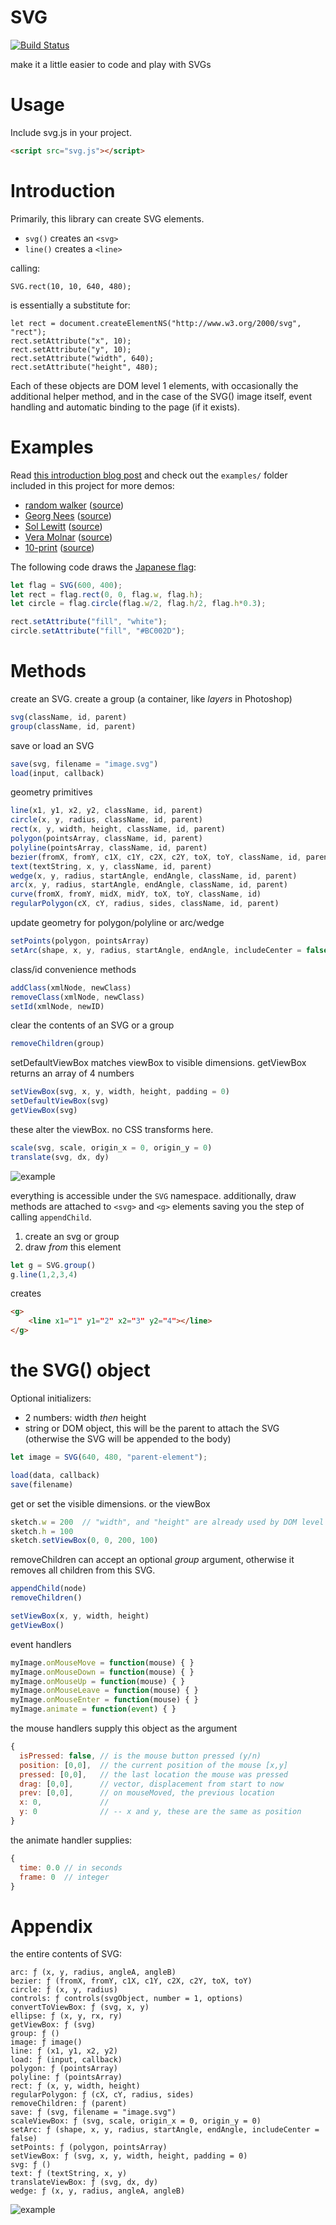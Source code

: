 # SVG

[![Build Status](https://travis-ci.org/robbykraft/SVG.svg?branch=master)](https://travis-ci.org/robbykraft/SVG)

make it a little easier to code and play with SVGs

# Usage

Include svg.js in your project.

```html
<script src="svg.js"></script>
```

# Introduction

Primarily, this library can create SVG elements.

* `svg()` creates an `<svg>` 
* `line()` creates a `<line>`

calling:

```
SVG.rect(10, 10, 640, 480);
```

is essentially a substitute for:

```
let rect = document.createElementNS("http://www.w3.org/2000/svg", "rect");
rect.setAttribute("x", 10);
rect.setAttribute("y", 10);
rect.setAttribute("width", 640);
rect.setAttribute("height", 480);
```

Each of these objects are DOM level 1 elements, with occasionally the additional helper method, and in the case of the SVG() image itself, event handling and automatic binding to the page (if it exists).

# Examples

Read [this introduction blog post](https://blog.rabbitear.org/2018/12/29/svg/) and check out the `examples/` folder included in this project for more demos:

* [random walker](https://robbykraft.github.io/SVG/examples/random-walker.html) ([source](https://github.com/robbykraft/SVG/blob/master/examples/random-walker.html))
* [Georg Nees](https://robbykraft.github.io/SVG/examples/georg-nees.html) ([source](https://github.com/robbykraft/SVG/blob/master/examples/georg-nees.html))
* [Sol Lewitt](https://robbykraft.github.io/SVG/examples/sol-lewitt.html) ([source](https://github.com/robbykraft/SVG/blob/master/examples/sol-lewitt.html))
* [Vera Molnar](https://robbykraft.github.io/SVG/examples/vera-molnar.html) ([source](https://github.com/robbykraft/SVG/blob/master/examples/vera-molnar.html))
* [10-print](https://robbykraft.github.io/SVG/examples/ten-print.html) ([source](https://github.com/robbykraft/SVG/blob/master/examples/ten-print.html))

The following code draws the [Japanese flag](https://robbykraft.github.io/SVG/examples/japanese-flag.html):

```javascript
let flag = SVG(600, 400);
let rect = flag.rect(0, 0, flag.w, flag.h);
let circle = flag.circle(flag.w/2, flag.h/2, flag.h*0.3);

rect.setAttribute("fill", "white");
circle.setAttribute("fill", "#BC002D");
```

# Methods

create an SVG. create a group (a container, like *layers* in Photoshop)

```javascript
svg(className, id, parent)
group(className, id, parent)
```

save or load an SVG

```javascript
save(svg, filename = "image.svg")
load(input, callback)
```

geometry primitives

```javascript
line(x1, y1, x2, y2, className, id, parent)
circle(x, y, radius, className, id, parent)
rect(x, y, width, height, className, id, parent)
polygon(pointsArray, className, id, parent)
polyline(pointsArray, className, id, parent)
bezier(fromX, fromY, c1X, c1Y, c2X, c2Y, toX, toY, className, id, parent)
text(textString, x, y, className, id, parent)
wedge(x, y, radius, startAngle, endAngle, className, id, parent)
arc(x, y, radius, startAngle, endAngle, className, id, parent)
curve(fromX, fromY, midX, midY, toX, toY, className, id)
regularPolygon(cX, cY, radius, sides, className, id, parent)
```

update geometry for polygon/polyline or arc/wedge

```javascript
setPoints(polygon, pointsArray)
setArc(shape, x, y, radius, startAngle, endAngle, includeCenter = false)
```

class/id convenience methods

```javascript
addClass(xmlNode, newClass)
removeClass(xmlNode, newClass)
setId(xmlNode, newID)
```

clear the contents of an SVG or a group

```javascript
removeChildren(group)
```

setDefaultViewBox matches viewBox to visible dimensions. getViewBox returns an array of 4 numbers

```javascript
setViewBox(svg, x, y, width, height, padding = 0)
setDefaultViewBox(svg)
getViewBox(svg)
```

these alter the viewBox. no CSS transforms here.

```javascript
scale(svg, scale, origin_x = 0, origin_y = 0)
translate(svg, dx, dy)
```

![example](https://robbykraft.github.io/SVG/examples/vera.svg)

everything is accessible under the `SVG` namespace. additionally, draw methods are attached to `<svg>` and `<g>` elements saving you the step of calling `appendChild`.

1. create an svg or group
2. draw *from* this element

```javascript
let g = SVG.group()
g.line(1,2,3,4)
```

creates

```html
<g>
    ​<line x1=​"1" y1=​"2" x2=​"3" y2=​"4">​</line>​
</g>​
```

# the SVG() object

Optional initializers:

* 2 numbers: width *then* height
* string or DOM object, this will be the parent to attach the SVG (otherwise the SVG will be appended to the body)

```javascript
let image = SVG(640, 480, "parent-element");
```

```javascript
load(data, callback)
save(filename)
```

get or set the visible dimensions. or the viewBox

```javascript
sketch.w = 200  // "width", and "height" are already used by DOM level 1
sketch.h = 100
sketch.setViewBox(0, 0, 200, 100)
```

removeChildren can accept an optional *group* argument, otherwise it removes all children from this SVG.

```javascript
appendChild(node)
removeChildren()
```

```javascript
setViewBox(x, y, width, height)
getViewBox()
```

event handlers

```javascript
myImage.onMouseMove = function(mouse) { }
myImage.onMouseDown = function(mouse) { }
myImage.onMouseUp = function(mouse) { }
myImage.onMouseLeave = function(mouse) { }
myImage.onMouseEnter = function(mouse) { }
myImage.animate = function(event) { }
```

the mouse handlers supply this object as the argument

```javascript
{
  isPressed: false, // is the mouse button pressed (y/n)
  position: [0,0],  // the current position of the mouse [x,y]
  pressed: [0,0],   // the last location the mouse was pressed
  drag: [0,0],      // vector, displacement from start to now
  prev: [0,0],      // on mouseMoved, the previous location
  x: 0,             //
  y: 0              // -- x and y, these are the same as position
}
```

the animate handler supplies:

```javascript
{
  time: 0.0 // in seconds
  frame: 0  // integer
}
```

# Appendix

the entire contents of SVG:

```
arc: ƒ (x, y, radius, angleA, angleB)
bezier: ƒ (fromX, fromY, c1X, c1Y, c2X, c2Y, toX, toY)
circle: ƒ (x, y, radius)
controls: ƒ controls(svgObject, number = 1, options)
convertToViewBox: ƒ (svg, x, y)
ellipse: ƒ (x, y, rx, ry)
getViewBox: ƒ (svg)
group: ƒ ()
image: ƒ image()
line: ƒ (x1, y1, x2, y2)
load: ƒ (input, callback)
polygon: ƒ (pointsArray)
polyline: ƒ (pointsArray)
rect: ƒ (x, y, width, height)
regularPolygon: ƒ (cX, cY, radius, sides)
removeChildren: ƒ (parent)
save: ƒ (svg, filename = "image.svg")
scaleViewBox: ƒ (svg, scale, origin_x = 0, origin_y = 0)
setArc: ƒ (shape, x, y, radius, startAngle, endAngle, includeCenter = false)
setPoints: ƒ (polygon, pointsArray)
setViewBox: ƒ (svg, x, y, width, height, padding = 0)
svg: ƒ ()
text: ƒ (textString, x, y)
translateViewBox: ƒ (svg, dx, dy)
wedge: ƒ (x, y, radius, angleA, angleB)
```

![example](https://robbykraft.github.io/SVG/examples/dragon.svg)
